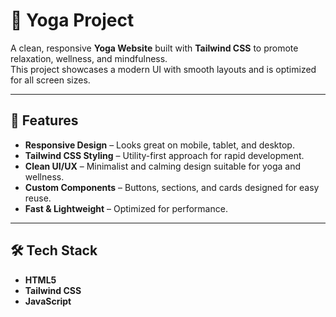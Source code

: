 # 🧘 Yoga Project

A clean, responsive **Yoga Website** built with **Tailwind CSS** to promote relaxation, wellness, and mindfulness.  
This project showcases a modern UI with smooth layouts and is optimized for all screen sizes.

---

## 🚀 Features
- **Responsive Design** – Looks great on mobile, tablet, and desktop.
- **Tailwind CSS Styling** – Utility-first approach for rapid development.
- **Clean UI/UX** – Minimalist and calming design suitable for yoga and wellness.
- **Custom Components** – Buttons, sections, and cards designed for easy reuse.
- **Fast & Lightweight** – Optimized for performance.

---

## 🛠️ Tech Stack
- **HTML5**
- **Tailwind CSS**
- **JavaScript** 



 
 
